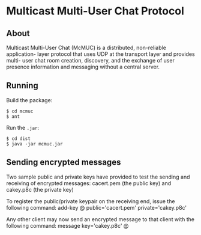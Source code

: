 # Multicast Multi-User Chat Protocol

## About
Multicast Multi-User Chat (McMUC) is a distributed, non-reliable application-
layer protocol that uses UDP at the transport layer and provides multi- user
chat room creation, discovery, and the exchange of user presence information and
messaging without a central server.

## Running
Build the package:

    $ cd mcmuc
    $ ant

Run the `.jar`:

    $ cd dist
    $ java -jar mcmuc.jar
    
## Sending encrypted messages
Two sample public and private keys have provided to test the sending and receiving of encrypted messages:
cacert.pem (the public key) and cakey.p8c (the private key)

To register the public/private keypair on the receiving end, issue the following command:
add-key @<room-name> public='cacert.pem' private='cakey.p8c'

Any other client may now send an encrypted message to that client with the following command:
message key='cakey.p8c' <user-name>@<room-name> <message>
